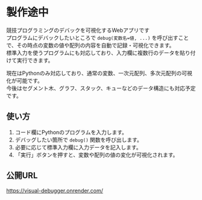 # 製作途中
競技プログラミングのデバックを可視化するWebアプリです  
プログラムにデバックしたいところで
`debug(変数名=値, ...)` を呼び出すことで、その時点の変数の値や配列の内容を自動で記録・可視化できます。  
標準入力を使うプログラムにも対応しており、入力欄に複数行のデータを貼り付けて実行できます。

現在はPythonのみ対応しており、通常の変数、一次元配列、多次元配列の可視化が可能です。  
今後はセグメント木、グラフ、スタック、キューなどのデータ構造にも対応予定です。

## 使い方

1. コード欄にPythonのプログラムを入力します。
2. デバッグしたい箇所で `debug()` 関数を呼び出します。
3. 必要に応じて標準入力欄に入力データを記入します。
4. 「実行」ボタンを押すと、変数や配列の値の変化が可視化されます。

## 公開URL
https://visual-debugger.onrender.com/
